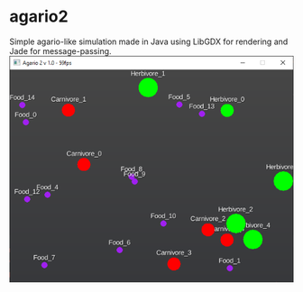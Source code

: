 # agario2

Simple agario-like simulation made in Java using LibGDX for rendering and Jade for message-passing.
![example image](./examples/1.png)

